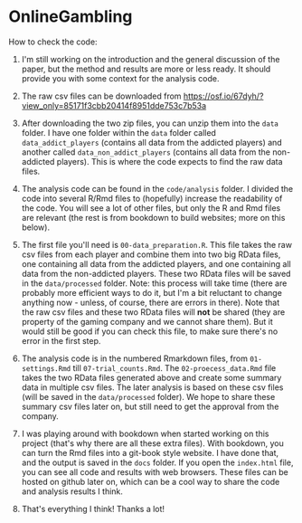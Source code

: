 # OnlineGambling

How to check the code:

1. I'm still working on the introduction and the general discussion of the paper, but the method and results are more or less ready. It should provide you with some context for the analysis code.

2. The raw csv files can be downloaded from https://osf.io/67dyh/?view_only=85171f3cbb20414f8951dde753c7b53a

3. After downloading the two zip files, you can unzip them into the `data` folder. I have one folder within the `data` folder called `data_addict_players` (contains all data from the addicted players) and another called `data_non_addict_players` (contains all data from the non-addicted players). This is where the code expects to find the raw data files.

4. The analysis code can be found in the `code/analysis` folder. I divided the code into several R/Rmd files to (hopefully) increase the readability of the code. You will see a lot of other files, but only the R and Rmd files are relevant (the rest is from bookdown to build websites; more on this below).

5. The first file you'll need is `00-data_preparation.R`. This file takes the raw csv files from each player and combine them into two big RData files, one containing all data from the addicted players, and one containing all data from the non-addicted players. These two RData files will be saved in the `data/processed` folder. Note: this process will take time (there are probably more efficient ways to do it, but I'm a bit reluctant to change anything now - unless, of course, there are errors in there). Note that the raw csv files and these two RData files will **not** be shared (they are property of the gaming company and we cannot share them). But it would still be good if you can check this file, to make sure there's no error in the first step.

6. The analysis code is in the numbered Rmarkdown files, from `01-settings.Rmd` till `07-trial_counts.Rmd`. The `02-proecess_data.Rmd` file takes the two RData files generated above and create some summary data in multiple csv files. The later analysis is based on these csv files (will be saved in the `data/processed` folder). We hope to share these summary csv files later on, but still need to get the approval from the company.

7. I was playing around with bookdown when started working on this project (that's why there are all these extra files). With bookdown, you can turn the Rmd files into a git-book style website. I have done that, and the output is saved in the `docs` folder. If you open the `index.html` file, you can see all code and results with web browsers. These files can be hosted on github later on, which can be a cool way to share the code and analysis results I think.

8. That's everything I think! Thanks a lot!
